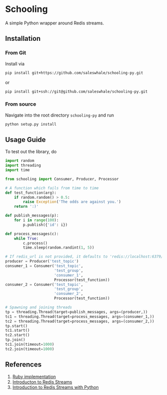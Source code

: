 # Schooling

A simple Python wrapper around Redis streams.

## Installation

### From Git
Install via
```bash
pip install git+https://github.com/saleswhale/schooling-py.git
```

or

```bash
pip install git+ssh://git@github.com/saleswhale/schooling-py.git
```

### From source
Navigate into the root directory `schooling-py` and run
```bash
python setup.py install
```

## Usage Guide

To test out the library, do
``` py
import random
import threading
import time

from schooling import Consumer, Producer, Processor

# A function which fails from time to time
def test_function(arg):
    if random.random() > 0.5:
        raise Exception('The odds are against you.')
    return ':)'

def publish_messages(p):
    for i in range(100):
        p.publish({'id': i})

def process_messages(c):
    while True:
        c.process()
        time.sleep(random.randint(1, 5))

# If redis_url is not provided, it defaults to 'redis://localhost:6379/1'
producer = Producer('test_topic')
consumer_1 = Consumer('test_topic',
                      'test_group',
                      'consumer_1',
                      Processor(test_function))
consumer_2 = Consumer('test_topic',
                      'test_group',
                      'consumer_2',
                      Processor(test_function))

# Spawning and joining threads
tp = threading.Thread(target=publish_messages, args=(producer,))
tc1 = threading.Thread(target=process_messages, args=(consumer_1,))
tc2 = threading.Thread(target=process_messages, args=(consumer_2,))
tp.start()
tc1.start()
tc2.start()
tp.join()
tc1.join(timeout=1000)
tc2.join(timeout=1000)
```

## References

1. [Ruby implementation](https://github.com/saleswhale/schooling_rb)
2. [Introducton to Redis Streams](https://redis.io/topics/streams-intro)
3. [Introduction to Redis Streams with Python](https://charlesleifer.com/blog/redis-streams-with-python/)
